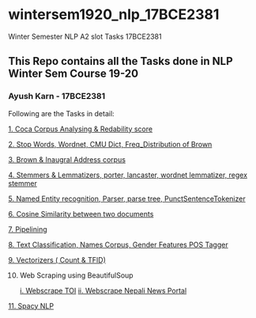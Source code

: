 # wintersem1920_nlp_17BCE2381
Winter Semester NLP A2 slot Tasks 17BCE2381
## This Repo contains all the Tasks done in NLP Winter Sem Course 19-20
### Ayush Karn - 17BCE2381

Following are the Tasks in detail:

[1. Coca Corpus Analysing & Redability score](Coca_corpus.pdf) 

[2. Stop Words, Wordnet, CMU Dict, Freq_Distribution of Brown](Lexicons%2CStop%20Words%2C%20Wordnet%2C%20CMU%2C%20frequency.ipynb)

[3. Brown & Inaugral Address corpus](brown_inaugural.ipynb)

[4. Stemmers & Lemmatizers, porter, lancaster, wordnet lemmatizer, regex stemmer](Stemmers%26Lemmatizers_31Jan.ipynb)

[5. Named Entity recognition, Parser, parse tree, PunctSentenceTokenizer](NameEntity%2C%20Parser%2C%20Parse%20tree%2C%20SentenceTokenize.ipynb)

[6. Cosine Similarity between two documents](Magnum_Opus_II)

[7. Pipelining](Pipelining.ipynb)

[8. Text Classification, Names Corpus, Gender Features POS Tagger](Text%20Classification_%20POS%20Tagging.ipynb)

[9. Vectorizers ( Count & TFID)](Vectorizers.ipynb)

10. Web Scraping using BeautifulSoup

    [i. Webscrape TOI](WebScraping.ipynb)
    [ii. Webscrape Nepali News Portal](Web%20Scrape%20-%20Nepali%20News.ipynb)

[11. Spacy NLP](spaCy_NLP.ipynb)
